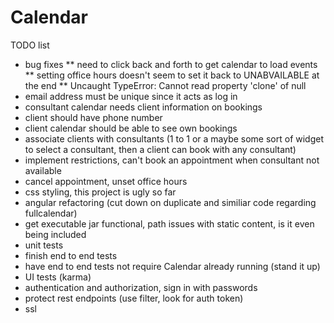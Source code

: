 # Calendar

TODO list
* bug fixes
** need to click back and forth to get calendar to load events
** setting office hours doesn't seem to set it back to UNABVAILABLE at the end
** Uncaught TypeError: Cannot read property 'clone' of null
* email address must be unique since it acts as log in
* consultant calendar needs client information on bookings
* client should have phone number
* client calendar should be able to see own bookings
* associate clients with consultants (1 to 1 or a maybe some sort of widget to select a consultant, then a client can book with any consultant)
* implement restrictions, can't book an appointment when consultant not available
* cancel appointment, unset office hours
* css styling, this project is ugly so far
* angular refactoring (cut down on duplicate and similiar code regarding fullcalendar)
* get executable jar functional, path issues with static content, is it even being included
* unit tests
* finish end to end tests
* have end to end tests not require Calendar already running (stand it up)
* UI tests (karma)
* authentication and authorization, sign in with passwords
* protect rest endpoints (use filter, look for auth token)
* ssl
